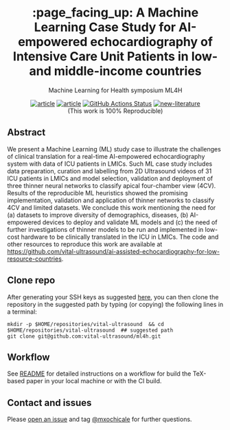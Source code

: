 <h1 align="center">:page_facing_up: A Machine Learning Case Study for AI-empowered echocardiography of Intensive Care Unit Patients in low- and middle-income countries </h1>
<div align="center">

Machine Learning for Health symposium ML4H 

[![article](https://img.shields.io/badge/article-arXiv-orange.svg)](https://arxiv.org/abs/.) 
[![article](https://img.shields.io/badge/video-YouTube-red.svg)](https://www.youtube.com/watch?v=) 
[![GitHub Actions Status](https://github.com/vital-ultrasound/2022-echocardiography-proceedings/workflows/CI-LaTeX/badge.svg)](https://github.com/vital-ultrasound/2022-echocardiography-proceedings/actions) [![new-literature](https://img.shields.io/badge/check-abstract-blue.svg)](https://github.com/vital-ultrasound/2022-echocardiography-proceedings/blob/pdfs/ml4h2022.pdf)  
(This work is 100% Reproducible)   
</div>

## Abstract
We present a Machine Learning (ML) study case to illustrate the challenges of clinical translation for a real-time AI-empowered echocardiography system with data of ICU patients in LMICs.
Such ML case study includes data preparation, curation and labelling from 2D Ultrasound videos of 31 ICU patients in LMICs and model selection, validation and deployment of three thinner neural networks to classify apical four-chamber view (4CV).
Results of the reproducible ML heuristics showed the promising implementation, validation and application of thinner networks to classify 4CV and limited datasets.
We conclude this work mentioning the need for (a) datasets to improve diversity of demographics, diseases, (b) AI-empowered devices to deploy and validate ML models and (c) the need of further investigations of thinner models to be run and implemented in low-cost hardware to be clinically translated in the ICU in LMICs.
The code and other resources to reproduce this work are available at https://github.com/vital-ultrasound/ai-assisted-echocardiography-for-low-resource-countries.

## Clone repo
After generating your SSH keys as suggested [here](https://docs.github.com/en/github/authenticating-to-github/generating-a-new-ssh-key-and-adding-it-to-the-ssh-agent), you can then clone the repository in the suggested path by typing (or copying) the following lines in a terminal:
```
mkdir -p $HOME/repositories/vital-ultrasound  && cd $HOME/repositories/vital-ultrasound  ## suggested path
git clone git@github.com:vital-ultrasound/ml4h.git
```

## Workflow 
See [README](workflow/README.md) for detailed instructions on a workflow for build the TeX-based paper in your local machine or with the CI build.

## Contact and issues
Please [open an issue](https://github.com/vital-ultrasound/ml4h/issues) and tag [@mxochicale](https://github.com/mxochicale) for further questions.
